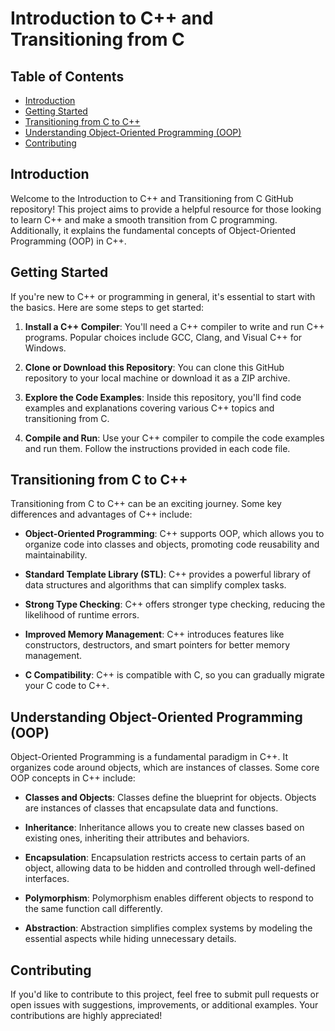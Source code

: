 # Introduction to C++ and Transitioning from C

## Table of Contents
- [Introduction](#introduction)
- [Getting Started](#getting-started)
- [Transitioning from C to C++](#transitioning-from-c-to-c)
- [Understanding Object-Oriented Programming (OOP)](#understanding-object-oriented-programming-oop)
- [Contributing](#contributing)

## Introduction
Welcome to the Introduction to C++ and Transitioning from C GitHub repository! This project aims to provide a helpful resource for those looking to learn C++ and make a smooth transition from C programming. Additionally, it explains the fundamental concepts of Object-Oriented Programming (OOP) in C++.

## Getting Started
If you're new to C++ or programming in general, it's essential to start with the basics. Here are some steps to get started:

1. **Install a C++ Compiler**: You'll need a C++ compiler to write and run C++ programs. Popular choices include GCC, Clang, and Visual C++ for Windows.

2. **Clone or Download this Repository**: You can clone this GitHub repository to your local machine or download it as a ZIP archive.

3. **Explore the Code Examples**: Inside this repository, you'll find code examples and explanations covering various C++ topics and transitioning from C.

4. **Compile and Run**: Use your C++ compiler to compile the code examples and run them. Follow the instructions provided in each code file.

## Transitioning from C to C++
Transitioning from C to C++ can be an exciting journey. Some key differences and advantages of C++ include:

- **Object-Oriented Programming**: C++ supports OOP, which allows you to organize code into classes and objects, promoting code reusability and maintainability.

- **Standard Template Library (STL)**: C++ provides a powerful library of data structures and algorithms that can simplify complex tasks.

- **Strong Type Checking**: C++ offers stronger type checking, reducing the likelihood of runtime errors.

- **Improved Memory Management**: C++ introduces features like constructors, destructors, and smart pointers for better memory management.

- **C Compatibility**: C++ is compatible with C, so you can gradually migrate your C code to C++.

## Understanding Object-Oriented Programming (OOP)
Object-Oriented Programming is a fundamental paradigm in C++. It organizes code around objects, which are instances of classes. Some core OOP concepts in C++ include:

- **Classes and Objects**: Classes define the blueprint for objects. Objects are instances of classes that encapsulate data and functions.

- **Inheritance**: Inheritance allows you to create new classes based on existing ones, inheriting their attributes and behaviors.

- **Encapsulation**: Encapsulation restricts access to certain parts of an object, allowing data to be hidden and controlled through well-defined interfaces.

- **Polymorphism**: Polymorphism enables different objects to respond to the same function call differently.

- **Abstraction**: Abstraction simplifies complex systems by modeling the essential aspects while hiding unnecessary details.

## Contributing
If you'd like to contribute to this project, feel free to submit pull requests or open issues with suggestions, improvements, or additional examples. Your contributions are highly appreciated!

